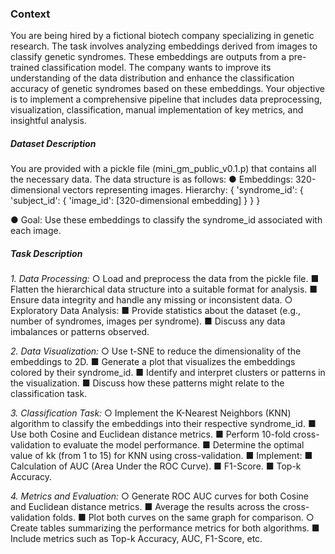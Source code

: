 ### **Context**

You are being hired by a fictional biotech company specializing in genetic research. The task involves analyzing embeddings derived from images to classify genetic syndromes. These embeddings are outputs from a pre-trained classification model. The company wants to improve its understanding of the data distribution and enhance the classification accuracy of genetic syndromes based on these embeddings.
Your objective is to implement a comprehensive pipeline that includes data preprocessing, visualization, classification, manual implementation of key metrics, and insightful analysis.


##### Dataset Description

You are provided with a pickle file (mini_gm_public_v0.1.p) that contains all the necessary data. The data structure is as follows:
●	Embeddings: 320-dimensional vectors representing images.
Hierarchy:
 {
  'syndrome_id': {
    'subject_id': {
      'image_id': [320-dimensional embedding]
    }
  }
}

●	Goal: Use these embeddings to classify the syndrome_id associated with each image.

##### **Task Description**

*1.	Data Processing:*
○	Load and preprocess the data from the pickle file.
■	Flatten the hierarchical data structure into a suitable format for analysis.
■	Ensure data integrity and handle any missing or inconsistent data.
○	Exploratory Data Analysis:
■	Provide statistics about the dataset (e.g., number of syndromes, images per syndrome).
■	Discuss any data imbalances or patterns observed.

*2.	Data Visualization:*
○	Use t-SNE to reduce the dimensionality of the embeddings to 2D.
■	Generate a plot that visualizes the embeddings colored by their syndrome_id.
■	Identify and interpret clusters or patterns in the visualization.
■	Discuss how these patterns might relate to the classification task.

*3.	Classification Task:*
○	Implement the K-Nearest Neighbors (KNN) algorithm to classify the embeddings into their respective syndrome_id.
■	Use both Cosine and Euclidean distance metrics.
■	Perform 10-fold cross-validation to evaluate the model performance.
■	Determine the optimal value of kk (from 1 to 15) for KNN using cross-validation.
■	Implement:
■	Calculation of AUC (Area Under the ROC Curve).
■	F1-Score.
■	Top-k Accuracy.

*4.	Metrics and Evaluation:*
○	Generate ROC AUC curves for both Cosine and Euclidean distance metrics.
■	Average the results across the cross-validation folds.
■	Plot both curves on the same graph for comparison.
○	Create tables summarizing the performance metrics for both algorithms.
■	Include metrics such as Top-k Accuracy, AUC, F1-Score, etc.

